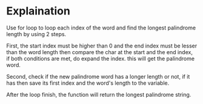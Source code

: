 # Explaination
Use for loop to loop each index of the word and find the longest palindrome length by using 2 steps.

First, the start index must be higher than 0 and the end index must be lesser than the word length then compare the char at the start and the end index, if both conditions are met, do expand the index. this will get the palindrome word.

Second, check if the new palindrome word has a longer length or not, if it has then save its first index and the word's length to the variable.

After the loop finish, the function will return the longest palindrome string.
